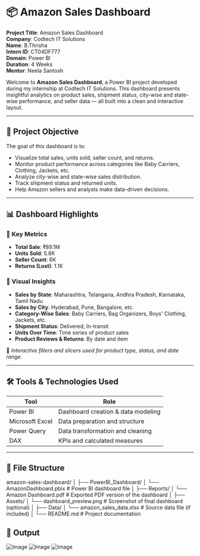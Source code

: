 # 📦 Amazon Sales Dashboard

**Project Title**: Amazon Sales Dashboard  
**Company**: Codtech IT Solutions  
**Name**: B.Thrisha  
**Intern ID**: CT04DF777  
**Domain**: Power BI  
**Duration**: 4 Weeks  
**Mentor**: Neela Santosh  

Welcome to **Amazon Sales Dashboard**, a Power BI project developed during my internship at Codtech IT Solutions. This dashboard presents insightful analytics on product sales, shipment status, city-wise and state-wise performance, and seller data — all built into a clean and interactive layout.

---

## 📌 Project Objective

The goal of this dashboard is to:

- Visualize total sales, units sold, seller count, and returns.  
- Monitor product performance across categories like Baby Carriers, Clothing, Jackets, etc.  
- Analyze city-wise and state-wise sales distribution.  
- Track shipment status and returned units.  
- Help Amazon sellers and analysts make data-driven decisions.

---

## 📊 Dashboard Highlights

### 🔹 Key Metrics
- **Total Sale**: ₹89.1M  
- **Units Sold**: 5.8K  
- **Seller Count**: 6K  
- **Returns (Lost)**: 1.1K  

### 🔹 Visual Insights
- **Sales by State**: Maharashtra, Telangana, Andhra Pradesh, Karnataka, Tamil Nadu  
- **Sales by City**: Hyderabad, Pune, Bangalore, etc.  
- **Category-Wise Sales**: Baby Carriers, Bag Organizers, Boys' Clothing, Jackets, etc.  
- **Shipment Status**: Delivered, In-transit  
- **Units Over Time**: Time series of product sales  
- **Product Reviews & Returns**: By date and item  

📍 *Interactive filters and slicers used for product type, status, and date range.*

---

## 🛠 Tools & Technologies Used

| Tool             | Role                                     |
|------------------|------------------------------------------|
| Power BI         | Dashboard creation & data modeling       |
| Microsoft Excel  | Data preparation and structure           |
| Power Query      | Data transformation and cleaning         |
| DAX              | KPIs and calculated measures             |

---

## 📁 File Structure

amazon-sales-dashboard/
│
├── PowerBI_Dashboard/
│ └── AmazonDashboard.pbix # Power BI dashboard file
│
├── Reports/
│ └── Amazon Dashboard.pdf # Exported PDF version of the dashboard
│
├── Assets/
│ └── dashboard_preview.png # Screenshot of final dashboard (optional)
│
├── Data/
│ └── amazon_sales_data.xlsx # Source data file (if included)
│
└── README.md # Project documentation

## 📁 Output

![Image](https://github.com/user-attachments/assets/419015d8-6068-4811-9f62-8283037edc34)
![Image](https://github.com/user-attachments/assets/d1243a0c-3264-4e1a-95e1-c66b7af7e081)
![Image](https://github.com/user-attachments/assets/53391353-1937-4d36-a42e-8fe50e3d50d8)

